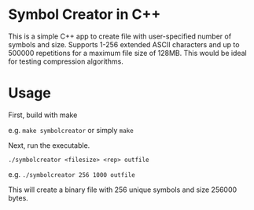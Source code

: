 # Symbol Creator in C++
This is a simple C++ app to create file with user-specified number of symbols and size. Supports 1-256 extended ASCII characters and up to 500000 repetitions for a maximum file size of 128MB. This would be ideal for testing compression algorithms.

# Usage
First, build with make

e.g. `make symbolcreator` or simply `make`

Next, run the executable.


`./symbolcreator <filesize> <rep> outfile`

e.g.
`./symbolcreator 256 1000 outfile`

This will create a binary file with 256 unique symbols and size 256000 bytes.
